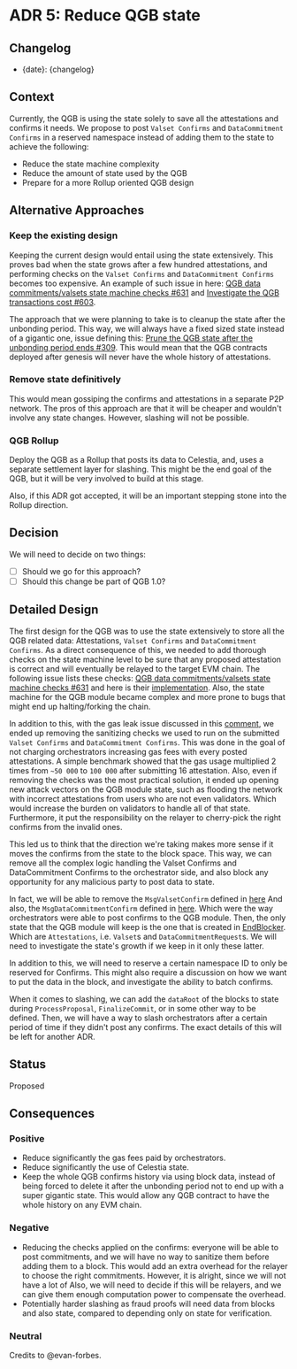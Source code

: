 # ADR 5: Reduce QGB state

## Changelog

- {date}: {changelog}

## Context

Currently, the QGB is using the state solely to save all the attestations and confirms it needs.
We propose to post `Valset Confirms` and `DataCommitment Confirms` in a reserved namespace instead of adding them to the state to achieve the following:

- Reduce the state machine complexity
- Reduce the amount of state used by the QGB
- Prepare for a more Rollup oriented QGB design

## Alternative Approaches

### Keep the existing design

Keeping the current design would entail using the state extensively.
This proves bad when the state grows after a few hundred attestations, and performing checks on the `Valset Confirms` and `DataCommitment Confirms` becomes too expensive.
An example of such issue in here: [QGB data commitments/valsets state machine checks #631](https://github.com/celestiaorg/celestia-app/issues/631) and [Investigate the QGB transactions cost #603](https://github.com/celestiaorg/celestia-app/issues/603).

The approach that we were planning to take is to cleanup the state after the unbonding period.
This way, we will always have a fixed sized state instead of a gigantic one, issue defining this: [Prune the QGB state after the unbonding period ends #309](https://github.com/celestiaorg/celestia-app/issues/309).
This would mean that the QGB contracts deployed after genesis will never have the whole history of attestations.

### Remove state definitively

This would mean gossiping the confirms and attestations in a separate P2P network.
The pros of this approach are that it will be cheaper and wouldn't involve any state changes.
However, slashing will not be possible.

### QGB Rollup

Deploy the QGB as a Rollup that posts its data to Celestia, and, uses a separate settlement layer for slashing.
This might be the end goal of the QGB, but it will be very involved to build at this stage.

Also, if this ADR got accepted, it will be an important stepping stone into the Rollup direction.

## Decision

We will need to decide on two things:

- [ ] Should we go for this approach?
- [ ] Should this change be part of QGB 1.0?

## Detailed Design

The first design for the QGB was to use the state extensively to store all the QGB related data: Attestations, `Valset Confirms` and `DataCommitment Confirms`.
As a direct consequence of this, we needed to add thorough checks on the state machine level to be sure that any proposed attestation is correct and will eventually be relayed to the target EVM chain.
The following issue lists these checks: [QGB data commitments/valsets state machine checks #631](https://github.com/celestiaorg/celestia-app/issues/631) and here is their [implementation](https://github.com/celestiaorg/celestia-app/blob/d63b99891023d153ea5937e4f3c1907a784654d8/x/qgb/keeper/msg_server.go#L28-L262).
Also, the state machine for the QGB module became complex and more prone to bugs that might end up halting/forking the chain.

In addition to this, with the gas leak issue discussed in this [comment](https://github.com/celestiaorg/celestia-app/issues/631#issuecomment-1220848130), we ended up removing the sanitizing checks we used to run on the submitted `Valset Confirms` and `DataCommitment Confirms`.
This was done in the goal of not charging orchestrators increasing gas fees with every posted attestations.
A simple benchmark showed that the gas usage multiplied 2 times from `~50 000` to `100 000` after submitting 16 attestation.
Also, even if removing the checks was the most practical solution, it ended up opening new attack vectors on the QGB module state, such as flooding the network with incorrect attestations from users who are not even validators.
Which would increase the burden on validators to handle all of that state.
Furthermore, it put the responsibility on the relayer to cherry-pick the right confirms from the invalid ones.

This led us to think that the direction we're taking makes more sense if it moves the confirms from the state to the block space.
This way, we can remove all the complex logic handling the Valset Confirms and DataCommitment Confirms to the orchestrator side, and also block any opportunity for any malicious party to post data to state.

In fact, we will be able to remove the `MsgValsetConfirm` defined in [here](https://github.com/celestiaorg/celestia-app/blob/a965914b8a467f0384b17d9a8a0bb1ac62f384db/proto/qgb/msgs.proto#L24-L49)
And also, the `MsgDataCommitmentConfirm` defined in [here](
https://github.com/celestiaorg/celestia-app/blob/a965914b8a467f0384b17d9a8a0bb1ac62f384db/proto/qgb/msgs.proto#L55-L76).
Which were the way orchestrators were able to post confirms to the QGB module.
Then, the only state that the QGB module will keep is the one that is created in [EndBlocker](https://github.com/celestiaorg/celestia-app/blob/a965914b8a467f0384b17d9a8a0bb1ac62f384db/x/qgb/abci.go#L12-L16).
Which are `Attestations`, i.e. `Valset`s and `DataCommitmentRequest`s.
We will need to investigate the state's growth if we keep in it only these latter.

In addition to this, we will need to reserve a certain namespace ID to only be reserved for Confirms.
This might also require a discussion on how we want to put the data in the block, and investigate the ability to batch confirms.

When it comes to slashing, we can add the `dataRoot` of the blocks to state during `ProcessProposal`,  `FinalizeCommit`, or in some other way to be defined. Then, we will have a way to slash orchestrators after a certain period of time if they didn't post any confirms. The exact details of this will be left for another ADR.

## Status

Proposed

## Consequences

### Positive

- Reduce significantly the gas fees paid by orchestrators.
- Reduce significantly the use of Celestia state.
- Keep the whole QGB confirms history via using block data, instead of being forced to delete it after the unbonding period not to end up with a super gigantic state. This would allow any QGB contract to have the whole history on any EVM chain.

### Negative

- Reducing the checks applied on the confirms: everyone will be able to post commitments, and we will have no way to sanitize them before adding them to a block. This would add an extra overhead for the relayer to choose the right commitments. However, it is alright, since we will not have a lot of Also, we will need to decide if this will be relayers, and we can give them enough computation power to compensate the overhead.
- Potentially harder slashing as fraud proofs will need data from blocks and also state, compared to depending only on state for verification.

### Neutral

Credits to @evan-forbes.
